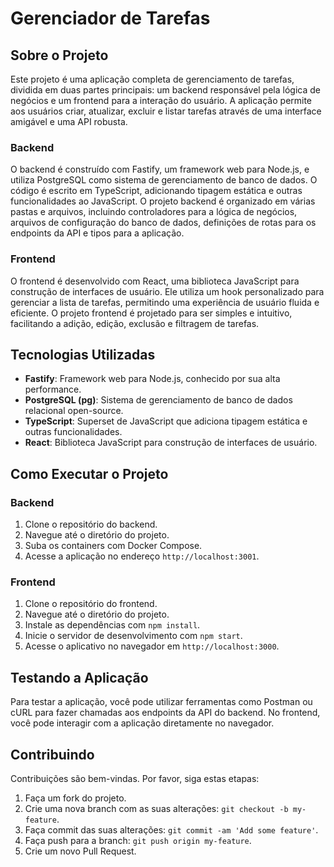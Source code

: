 
# Gerenciador de Tarefas

## Sobre o Projeto

Este projeto é uma aplicação completa de gerenciamento de tarefas, dividida em duas partes principais: um backend responsável pela lógica de negócios e um frontend para a interação do usuário. A aplicação permite aos usuários criar, atualizar, excluir e listar tarefas através de uma interface amigável e uma API robusta.

### Backend

O backend é construído com Fastify, um framework web para Node.js, e utiliza PostgreSQL como sistema de gerenciamento de banco de dados. O código é escrito em TypeScript, adicionando tipagem estática e outras funcionalidades ao JavaScript. O projeto backend é organizado em várias pastas e arquivos, incluindo controladores para a lógica de negócios, arquivos de configuração do banco de dados, definições de rotas para os endpoints da API e tipos para a aplicação.

### Frontend

O frontend é desenvolvido com React, uma biblioteca JavaScript para construção de interfaces de usuário. Ele utiliza um hook personalizado para gerenciar a lista de tarefas, permitindo uma experiência de usuário fluida e eficiente. O projeto frontend é projetado para ser simples e intuitivo, facilitando a adição, edição, exclusão e filtragem de tarefas.

## Tecnologias Utilizadas

- **Fastify**: Framework web para Node.js, conhecido por sua alta performance.
- **PostgreSQL (pg)**: Sistema de gerenciamento de banco de dados relacional open-source.
- **TypeScript**: Superset de JavaScript que adiciona tipagem estática e outras funcionalidades.
- **React**: Biblioteca JavaScript para construção de interfaces de usuário.

## Como Executar o Projeto

### Backend

1. Clone o repositório do backend.
2. Navegue até o diretório do projeto.
3. Suba os containers com Docker Compose.
4. Acesse a aplicação no endereço `http://localhost:3001`.

### Frontend

1. Clone o repositório do frontend.
2. Navegue até o diretório do projeto.
3. Instale as dependências com `npm install`.
4. Inicie o servidor de desenvolvimento com `npm start`.
5. Acesse o aplicativo no navegador em `http://localhost:3000`.

## Testando a Aplicação

Para testar a aplicação, você pode utilizar ferramentas como Postman ou cURL para fazer chamadas aos endpoints da API do backend. No frontend, você pode interagir com a aplicação diretamente no navegador.

## Contribuindo

Contribuições são bem-vindas. Por favor, siga estas etapas:

1. Faça um fork do projeto.
2. Crie uma nova branch com as suas alterações: `git checkout -b my-feature`.
3. Faça commit das suas alterações: `git commit -am 'Add some feature'`.
4. Faça push para a branch: `git push origin my-feature`.
5. Crie um novo Pull Request.